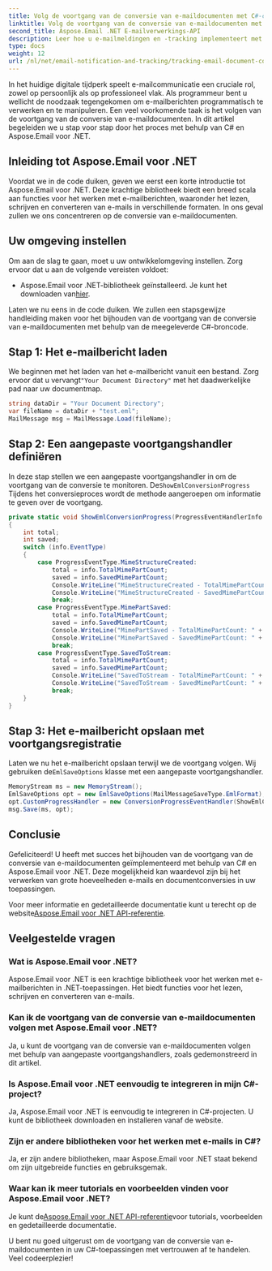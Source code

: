 ```yaml
---
title: Volg de voortgang van de conversie van e-maildocumenten met C#-code
linktitle: Volg de voortgang van de conversie van e-maildocumenten met C#-code
second_title: Aspose.Email .NET E-mailverwerkings-API
description: Leer hoe u e-mailmeldingen en -tracking implementeert met Aspose.Email voor .NET. Stapsgewijze handleiding met codevoorbeelden. Verbeter vandaag nog uw e-mailcommunicatie!
type: docs
weight: 12
url: /nl/net/email-notification-and-tracking/tracking-email-document-conversion-progress-with-csharp-code/
---
```


In het huidige digitale tijdperk speelt e-mailcommunicatie een cruciale rol, zowel op persoonlijk als op professioneel vlak. Als programmeur bent u wellicht de noodzaak tegengekomen om e-mailberichten programmatisch te verwerken en te manipuleren. Een veel voorkomende taak is het volgen van de voortgang van de conversie van e-maildocumenten. In dit artikel begeleiden we u stap voor stap door het proces met behulp van C# en Aspose.Email voor .NET.

## Inleiding tot Aspose.Email voor .NET

Voordat we in de code duiken, geven we eerst een korte introductie tot Aspose.Email voor .NET. Deze krachtige bibliotheek biedt een breed scala aan functies voor het werken met e-mailberichten, waaronder het lezen, schrijven en converteren van e-mails in verschillende formaten. In ons geval zullen we ons concentreren op de conversie van e-maildocumenten.

## Uw omgeving instellen

Om aan de slag te gaan, moet u uw ontwikkelomgeving instellen. Zorg ervoor dat u aan de volgende vereisten voldoet:

-  Aspose.Email voor .NET-bibliotheek geïnstalleerd. Je kunt het downloaden van[hier](https://releases.aspose.com/email/net/).

Laten we nu eens in de code duiken. We zullen een stapsgewijze handleiding maken voor het bijhouden van de voortgang van de conversie van e-maildocumenten met behulp van de meegeleverde C#-broncode.

## Stap 1: Het e-mailbericht laden

 We beginnen met het laden van het e-mailbericht vanuit een bestand. Zorg ervoor dat u vervangt`"Your Document Directory"` met het daadwerkelijke pad naar uw documentmap.

```csharp
string dataDir = "Your Document Directory";
var fileName = dataDir + "test.eml";
MailMessage msg = MailMessage.Load(fileName);
```

## Stap 2: Een aangepaste voortgangshandler definiëren

 In deze stap stellen we een aangepaste voortgangshandler in om de voortgang van de conversie te monitoren. De`ShowEmlConversionProgress` Tijdens het conversieproces wordt de methode aangeroepen om informatie te geven over de voortgang.

```csharp
private static void ShowEmlConversionProgress(ProgressEventHandlerInfo info)
{
    int total;
    int saved;
    switch (info.EventType)
    {
        case ProgressEventType.MimeStructureCreated:
            total = info.TotalMimePartCount;
            saved = info.SavedMimePartCount;
            Console.WriteLine("MimeStructureCreated - TotalMimePartCount: " + total);
            Console.WriteLine("MimeStructureCreated - SavedMimePartCount: " + saved);
            break;
        case ProgressEventType.MimePartSaved:
            total = info.TotalMimePartCount;
            saved = info.SavedMimePartCount;
            Console.WriteLine("MimePartSaved - TotalMimePartCount: " + total);
            Console.WriteLine("MimePartSaved - SavedMimePartCount: " + saved);
            break;
        case ProgressEventType.SavedToStream:
            total = info.TotalMimePartCount;
            saved = info.SavedMimePartCount;
            Console.WriteLine("SavedToStream - TotalMimePartCount: " + total);
            Console.WriteLine("SavedToStream - SavedMimePartCount: " + saved);
            break;
    }
}
```

## Stap 3: Het e-mailbericht opslaan met voortgangsregistratie

 Laten we nu het e-mailbericht opslaan terwijl we de voortgang volgen. Wij gebruiken de`EmlSaveOptions` klasse met een aangepaste voortgangshandler.

```csharp
MemoryStream ms = new MemoryStream();
EmlSaveOptions opt = new EmlSaveOptions(MailMessageSaveType.EmlFormat);
opt.CustomProgressHandler = new ConversionProgressEventHandler(ShowEmlConversionProgress);
msg.Save(ms, opt);
```

## Conclusie

Gefeliciteerd! U heeft met succes het bijhouden van de voortgang van de conversie van e-maildocumenten geïmplementeerd met behulp van C# en Aspose.Email voor .NET. Deze mogelijkheid kan waardevol zijn bij het verwerken van grote hoeveelheden e-mails en documentconversies in uw toepassingen.

 Voor meer informatie en gedetailleerde documentatie kunt u terecht op de website[Aspose.Email voor .NET API-referentie](https://reference.aspose.com/email/net/).


## Veelgestelde vragen

### Wat is Aspose.Email voor .NET?
Aspose.Email voor .NET is een krachtige bibliotheek voor het werken met e-mailberichten in .NET-toepassingen. Het biedt functies voor het lezen, schrijven en converteren van e-mails.

### Kan ik de voortgang van de conversie van e-maildocumenten volgen met Aspose.Email voor .NET?
Ja, u kunt de voortgang van de conversie van e-maildocumenten volgen met behulp van aangepaste voortgangshandlers, zoals gedemonstreerd in dit artikel.

### Is Aspose.Email voor .NET eenvoudig te integreren in mijn C#-project?
Ja, Aspose.Email voor .NET is eenvoudig te integreren in C#-projecten. U kunt de bibliotheek downloaden en installeren vanaf de website.

### Zijn er andere bibliotheken voor het werken met e-mails in C#?
Ja, er zijn andere bibliotheken, maar Aspose.Email voor .NET staat bekend om zijn uitgebreide functies en gebruiksgemak.

### Waar kan ik meer tutorials en voorbeelden vinden voor Aspose.Email voor .NET?
Je kunt de[Aspose.Email voor .NET API-referentie](https://reference.aspose.com/email/net/)voor tutorials, voorbeelden en gedetailleerde documentatie.

U bent nu goed uitgerust om de voortgang van de conversie van e-maildocumenten in uw C#-toepassingen met vertrouwen af te handelen. Veel codeerplezier!